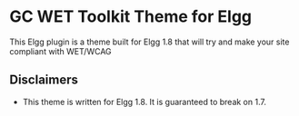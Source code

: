 # GC WET Toolkit Theme for Elgg #
This Elgg plugin is a theme built for Elgg 1.8 that will try and make your site compliant with WET/WCAG

## Disclaimers ##
*	This theme is written for Elgg 1.8. It is guaranteed to break on 1.7.
